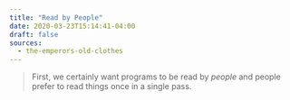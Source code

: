 ```yaml
---
title: "Read by People"
date: 2020-03-23T15:14:41-04:00
draft: false
sources:
  - the-emperors-old-clothes
---
```


> First, we certainly want programs to be read by _people_ and people prefer to read things once in a single pass.
